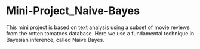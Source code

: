 # Mini-Project_Naive-Bayes
 This mini project is based on text analysis using a subset of movie reviews from the rotten tomatoes database. Here we use a fundamental technique in Bayesian inference, called Naive Bayes. 
